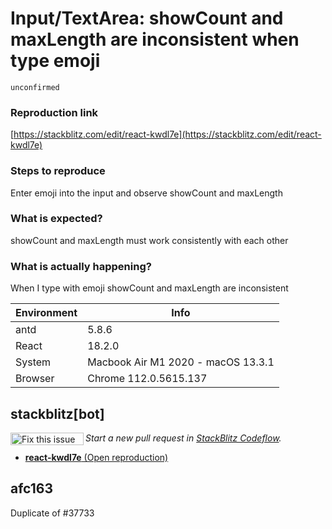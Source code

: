 # Input/TextArea: showCount and maxLength are inconsistent when type emoji

`unconfirmed`

### Reproduction link

[https://stackblitz.com/edit/react-kwdl7e](https://stackblitz.com/edit/react-kwdl7e)

### Steps to reproduce

Enter emoji into the input and observe showCount and maxLength

### What is expected?

showCount and maxLength must work consistently with each other

### What is actually happening?

When I type with emoji showCount and maxLength are inconsistent

| Environment | Info                               |
| ----------- | ---------------------------------- |
| antd        | 5.8.6                              |
| React       | 18.2.0                             |
| System      | Macbook Air M1 2020 - macOS 13.3.1 |
| Browser     | Chrome 112.0.5615.137              |

<!-- generated by ant-design-issue-helper. DO NOT REMOVE -->

## stackblitz[bot]

<a href='https://stackblitz.com/~/github.com/ant-design/ant-design/issues/44636?repros=react-kwdl7e'><img src='https://developer.stackblitz.com/img/fix_this_issue_small.svg' alt='Fix this issue in StackBlitz Codeflow' align='left' width='117' height='20'></a> _Start a new pull request in [StackBlitz Codeflow](https://stackblitz.com/~/github.com/ant-design/ant-design/issues/44636?repros=react-kwdl7e)._

- [**react-kwdl7e** (Open reproduction)](https://stackblitz.com/edit/react-kwdl7e?issueRepo=ant-design/ant-design&issueNumber=44636)

## afc163

Duplicate of #37733
